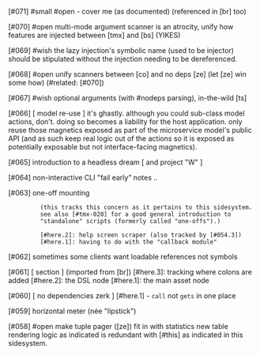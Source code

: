 [#071] #small #open - cover me (as documented) (referenced in [br] too)

[#070] #open multi-mode argument scanner is an atrocity, unify how
             features are injected between [tmx] and [bs] (YIKES)

[#069] #wish the lazy injection's symbolic name (used to be injector) should
             be stipulated without the injection needing to be dereferenced.

[#068] #open unify scanners between [co] and no deps [ze]  (let [ze] win some how)
             (#related: [#070])

[#067] #wish optional arguments (with #nodeps parsing), in-the-wild [ts]

[#066]       [ model re-use ]
             it's ghastly. although you could sub-class model actions,
             don't. doing so becomes a liability for the host application.
             only reuse those magnetics exposed as part of the
             microservice model's public API (and as such keep real logic
             out of the actions so it is exposed as potentially exposable
             but not interface-facing magnetics).

[#065]       introduction to a headless dream [ and project "W" ]

[#064]       non-interactive CLI "fail early" notes ..

[#063]       one-off mounting

             (this tracks this concern as it pertains to this sidesystem.
             see also [#tmx-020] for a good general introduction to
             "standalone" scripts (formerly called "one-offs").)

             [#here.2]: help screen scraper (also tracked by [#054.3])
             [#here.1]: having to do with the "callback module"

[#062]       sometimes some clients want loadable references not symbols

[#061]       [ section ]  (imported from [br])
             [#here.3]: tracking where colons are added
             [#here.2]: the DSL node
             [#here.1]: the main asset node

[#060]       [ no dependencies zerk ]
              [#here.1] - `call` not `gets` in one place

[#059]       horizontal meter (née "lipstick")

[#058] #open make tuple pager ([ze]) fit in with statistics
             new table rendering logic as indicated is redundant with [#this]
             as indicated in this sidesystem.

[#057] #wish how hard would it be to access the hook mesh pipeline and
             rendering guys when making the summary results (in #table)?
             so you could say `o << "Total: #{ wahoo[ f ] }"` and have the
             `wahoo` infer the typeish of `f` and use whatever existing cel
             renderer was established for the others? caveats etc

             ( #was: track table: shorthand version of a total field? probably not. )

[#056]       [ syntaxish ]

[#055]       didactics / ouroboros ..

[#054]       [track help screen test library]
             [#here.4] "coarse parse"
             [#here.3] actually in [tmx], furloughed at writing
             [#here.2] from ancient [br], now "magnetics"
             [#here.1] now "fail early" [#here.1-1] #subscribed-by [cm] (see in-line)

[#053]       feature injection through compounded primaries..

[#052]       argument scanner ("a.s")

[#051]       the moving-target "operator branch" API,
             justified aptly in document.
             the comprehensive manifest of implementors is:

              [#here.G]: one-off adapter
       #open  [#here.F]: freeform  (#not-covered)
       #open  [#here.E]: mutliple entities  (see #open in code comments)
              [#here.D]: other branch
              [#here.C]: autoloaderized module
              [#here.B]: module
              [#here.A]: hash

             was: track simplified boxxy-like producers of primary hashes.

[#050]       [ CLI table notes ]  (closely related: [#tab-001])
             ( #was: the eventual home of unified table support. now: [#tab-001] )


[#049] #open it would nice if ACS-as-operation could express the parameter
             arity of their components somehow

[#048]       common relative-to-absolute filesystem path normalization

[#047]       [ tuple pager ]

[#046]       :#mode-tweaking, :#mode-tweak (frontier is in-situ in [ts])
             this is [ze]'s improvement on [#br-042]
             (there is some documentation of it in [#024])

[#045]       track this interruption handler for iCLI

[#044]       flag

[#043] #wish do something with the `default` for atomic components in
             niCLI. (needs design.) has subscribers.

[#042] #wish #high-value
             iCLI some idiom for clearing an atomic component
             (like entering a blank string). perhaps a `clearable`
             meta-component.

[#041] #wish #high-value
             defaulting across the bundled modalities ..

[#040] #open unify expression agent-ry between niCLI and iCLI

             get rid of [#co-010]; it's toxic

             #after #milestone-9 AND
             #after [#sy-005] unify pretty path
             [#here.1]: the idea of `human_escape` is actually write-your-own

[#039]       iCLI loadable references and customization DSL ..

[#038]       [iCLI performer] ..

[#037]       custom effection ..

[#036]       singular-plural across modalities..

[#035] #open help screens for primitivesques??

[#034]       niCLI is not long-running

[#033]       #API-point the expression of order of nodes for any one UI
             (A) isomorphed directly from the deep order and (for now)
             (B) must be the same order for all modalities (for now)

[#032] #wish maybe one day in niCLI style `<foo-bar>` as `--foo-bar`
             (NOTE - this is have done. when it is an argument it
             "knows" it is an argument. but as for option..)

[#031]       [ track operation dependency customization as a feature ]

[#030]       unified language ..
         #track [#]:#A is about whether a "reasoning" is always exactly one event
             :[#here.2]: unified language for performers ..

[#029]       introducing isomorphic interfaces ..
[#028]       in-situ
[#027]       formal parameter sharing ..

[#026]
             [#here.2]: API-choice for niCLI - emitting one or more `error`
             during during operation means your result will be disreagarded.

             [#here.1]: under API, `true`/`false` are now reserved for
             meaningful boolean.

[#025]       the result shape of operations ..

[#024]       stack frame ..  (mostly lengthy code notes) and..
             ( #was: redundancy in two events. removed the other. )

[#023]       CLI for..
           #track :[#here.3]: glob in niCLI
      #wish  (same as above, but for no-deps. track native implementations) [cm] also called "list"
             ( #was: #open de-generalize the invites )
             :[#here.2]: styling diaspora
             :[#here.1]: styling

[#022]       [ microservices (mostly an assimilation of "isomorphic methods") ]
             :[#here.4]: isomorphic method arguments ..
             :[#here.3]: isomorphic methods microservice and CLI ..
             :[#here.2]: isomorphic methods microservice ..
       #open :[#here.A]: #track what was lost when we stopped doing summary info
             ( #was: duplicate of [#021] )

[#021] #open #high-value
             availability for iCLI will be added after #milestone-9 -
             this was/is an "essential-seeming" usability mechanic of iCLI
             but it is fact non-essential. it pains us to postpone it b.c it
             was one of the main catalysts of the milestone "era" but alas
             the generated messages convey the same information (less
             elegantly) and there are more immediate concerns to get to
             first.

             ( #was: #track what to do about entitesque .. )

[#020]     #track argument monikers
[#019]     #track flags in o.p
[#018]     #track if you really wanted duplicate names
[#017]     #track the will to change this (in-situ) tailor-made option parsers

[#016]       "bespoke" explained in [#027]

[#015]       option parsing..
[#014]       [ flowcharts for CLI syntax ]
[#013]       [ index ]
[#012]       [ flowcharts for API syntax ]
[#011]     #track whether/how to share across 3 CLI client classes
[#010]       custom view controllers
[#009] #in-progress this rewrite (and new architecture..)

[#008]       coverage assets & liabilities (& other misc small)

             [#here.5] borrow coverage
             [#here.4] borrow coverage
       #open [#here.3]
             [#here.2] borrow coverage
       #open [#here.1]: eventually de-dup this with [#sy-029] OGDL

[#007] "threads" (tracking tags for experimentals towards public API)

             [#this.I] - track other guys that do this integer parsing  (1x here)

             [#this.H] - we are at the boundary between two parsing paradigms.
             the remote client expects the scanner to be advanced *past*
             the primary token..

             :[#this.G] - waiting for [br] to sunset
       #wish [#this.F] (crossreference to [#050.I]) total cels plus viz
             [#this.5] - this microconvention of nil-vs-false semantics (see)
             [#this.D] - primary value parsing API
             #thread-three - nils vs. false (w/ re: to input)
             #thread-two - `gets` resulting in `nil` == interrupt
             #!thread-one - used to be "hot model", now we use cold model

[#006]       expect screens ..
[#005]       [the view maker maker]

[#004]       iCLI (the bundled modality)..
             ( #was: [the compound adapter] )

[#003]       niCLI (the bundled modality)
             ( #was: [the primitivesque adapter] )

[#002]       API (the bundled modality)
             ( #was: [the event loop] )
             :[#here.1]: as "microservice", maybe will DRY this boilerplate

[#001] #open the readme (needs freshening up)
